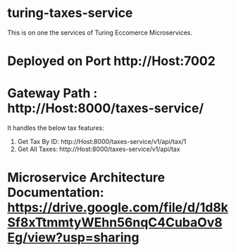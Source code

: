 # turing-taxes-service

This is on one the services of Turing Eccomerce Microservices. 

# Deployed on Port http://Host:7002

# Gateway Path :  http://Host:8000/taxes-service/ 

It handles the below tax features:

1. Get Tax By ID: http://Host:8000/taxes-service/v1/api/tax/1
2. Get All Taxes: http://Host:8000/taxes-service/v1/api/tax

# Microservice Architecture Documentation: https://drive.google.com/file/d/1d8kSf8xTtmmtyWEhn56nqC4CubaOv8Eg/view?usp=sharing





